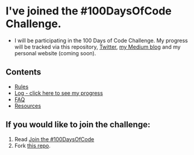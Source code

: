 # I've joined the #100DaysOfCode Challenge.

* I will be participating in the 100 Days of Code Challenge. My progress will be tracked via this repository, [Twitter](https://twitter.com/musicalwebdev), [my Medium blog](https://medium.com/@brittanyrw) and my personal website (coming soon).

## Contents
* [Rules](rules.md)
* [Log - click here to see my progress](log.md)
* [FAQ](FAQ.md)
* [Resources](resources.md)

## If you would like to join the challenge:
1. Read [Join the #100DaysOfCode](https://medium.freecodecamp.com/join-the-100daysofcode-556ddb4579e4)
2. Fork [this repo](https://github.com/Kallaway/100-days-kallaway).
